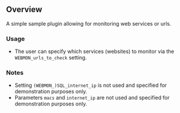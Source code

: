 ## Overview

A simple sample plugin allowing for monitoring web services or urls.

### Usage

- The user can specify which services (websites) to monitor via the `WEBMON_urls_to_check` setting. 

### Notes

- Setting `(WEBMON_)SQL_internet_ip` is not used and specified for demonstration purposes only.
- Parameters `macs` and `internet_ip` are not used and specified for demonstration purposes only.